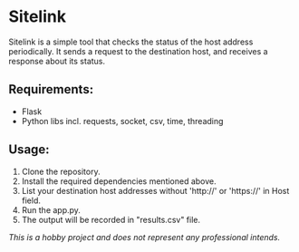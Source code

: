 # Sitelink
Sitelink is a simple tool that checks the status of the host address periodically. It sends a request to the destination host, and receives a response about its status. 

## Requirements: 
- Flask 
- Python libs incl. requests, socket, csv, time, threading 

## Usage: 
1. Clone the repository. 
2. Install the required dependencies mentioned above. 
3. List your destination host addresses without 'http://' or 'https://' in Host field.  
4. Run the app.py. 
5. The output will be recorded in "results.csv" file. 

*This is a hobby project and does not represent any professional intends.*